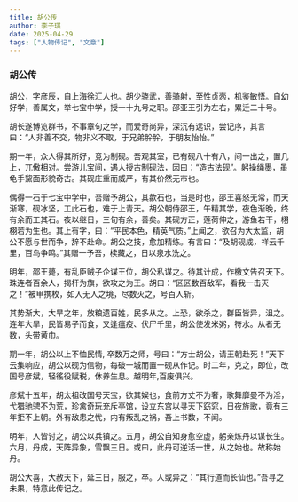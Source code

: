 ```yaml
---
title: 胡公传
author: 李子琪
date: 2025-04-29
tags: ["人物传记", "文章"]
---
```

###  胡公传   
胡公，字彦辰，自上海徐汇人也。胡少骁武，善骑射，至性贞悫，机鉴敏悟。自幼好学，善属文，举七宝中学，授一十九号之职。邵亚王引为左右，累迁二十号。   

胡长遂博览群书，不事章句之学，而爱奇尚异，深沉有远识，尝记序，其言曰：“人非善不交，物非义不取，于兄弟肸肸，于朋友怡怡。”    

期一年，众人得其所好，竞为制砚。吾观其室，已有砚八十有八，间一出之，置几上，兀傲相对。尝游儿宝间，遇人授古制砚法，因曰：“造古法砚”。躬操绳墨，虽龟手黧面形貌奇古。其砚庄重而威严，有其价然无市也。 

偶得一石于七宝中学中，吾赠予胡公，其歙石也，当是时也，邵王喜怒无常，而天渐寒，砚冰坚，工此石也，难于上青天。胡公朝侍邵王，午精其学，夜色渐晚，终有余而工其石。夜以继日，三旬有余，善矣。其砚方正，莲荷伸之，游鱼若干，栩栩若为生也。其上有字，曰：“平民本色，精英气质。”上闻之，欲召为大太监，胡公不愿与世而争，辞不赴命。胡公之技，愈加精练。有言曰：“及胡砚成，祥云千里，百鸟争鸣。”其赠一予吾，椟藏之，日以泉水洗之。 

明年，邵王薨，有乱臣贼子企谋王位，胡公私谋之。待其计成，作檄文告召天下。珠连者百余人，揭杆为旗，欲攻之为王。胡曰：“区区数百敌军，看我一击灭之！”被甲携枚，如入无人之境，尽数灭之，号百人斩。

其势渐大，大旱之年，放粮遗百姓，民多从之。上恐，欲杀之，群臣皆异，沮之。连年大旱，民皆易子而食，又逢瘟疫、伏尸千里，胡公使发米粥，符水。从者无数，头带黄巾。 

期一年，胡公以上不恤民情, 卒数万之师，号曰：“方士胡公，请王朝赴死！”天下云集响应，胡公以砚为信物，每破一城而置一砚从作记。时二年，克之，即位，改国号彦斌，轻徭役赋税，休养生息。越明年,百废俱兴。    

彦斌十五年，胡太祖改国号天宝，欲其娱也，食前方丈不为奢，歌舞靡曼不为淫，弋猎驰骋不为荒，珍禽奇玩充斥亭馆，设立东宫以寻天下窈窕，日夜旌歌，竟有三年拒不上朝。外有敌患之忧，内有叛乱之祸，吾上书数，不闻。    

明年，人皆讨之，胡公以兵镇之。五月，胡公自知身愈空虚，躬亲炼丹以谋长生。六月，丹成，天阵异象，雪飘三日。或曰，此丹可逆活一世，从之始也。故称始丹。    

胡公大喜，大赦天下，延三日，服之，卒。人或异之：“其行道而长仙也。”吾寻之未果，特意此传记之。    
